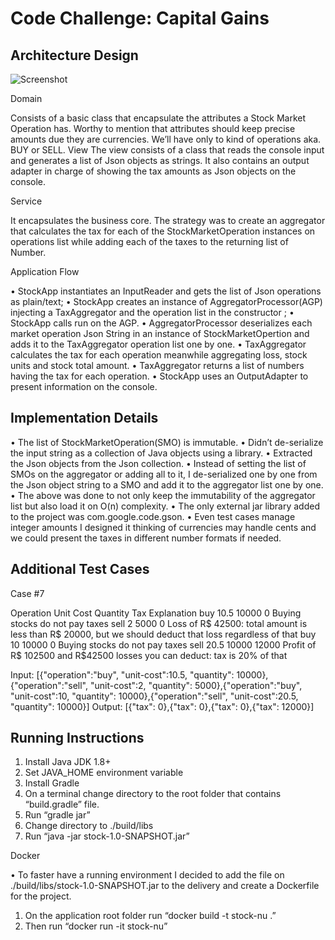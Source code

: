 # Code Challenge: Capital Gains		
## Architecture Design
![Screenshot](arch-capital-gains-enus.jpg)
 
Domain

Consists of a basic class that encapsulate the attributes a Stock Market Operation has. Worthy to mention that attributes should keep precise amounts due they are currencies. We’ll have only to kind of operations aka. BUY or SELL.
View
The view consists of a class that reads the console input and generates a list of Json objects as strings.
 It also contains an output adapter in charge of showing the tax amounts as Json objects on the console. 

Service

It encapsulates the business core. The strategy was to create an aggregator that calculates the tax for each of the StockMarketOperation instances on operations list while adding each of the taxes to the returning list of Number.

Application Flow

•	StockApp instantiates an InputReader and gets the list of Json operations as plain/text;
•	StockApp creates an instance of AggregatorProcessor(AGP) injecting a TaxAggregator and the operation list in the constructor ;
•	StockApp calls run on the AGP.
•	AggregatorProcessor  deserializes  each market operation Json String in an instance of StockMarketOpertion and adds it to the TaxAggregator operation list one by one.
•	TaxAggregator calculates the tax for each operation meanwhile aggregating loss, stock units and stock total amount.
•	 TaxAggregator returns a list of numbers having the tax for each operation.
•	StockApp uses an OutputAdapter to present information on the console.

## Implementation Details 

•	The list of StockMarketOperation(SMO) is immutable.
•	Didn’t de-serialize the input string as a collection of Java objects using a library.
•	Extracted the Json objects from the Json collection.
•	Instead of setting the list of SMOs on the aggregator or adding all to it, I de-serialized 
one by one from the Json object string to a SMO and add it to the aggregator list one by one.
•	The above was done to not only keep the immutability of the aggregator list but also load it on O(n) complexity.
•	The only external jar library added to the project was com.google.code.gson.
•	Even test cases manage integer amounts I designed it thinking of currencies may handle cents and we could present the taxes in different number formats if needed.

## Additional Test Cases

Case #7

Operation	Unit Cost	Quantity	Tax	Explanation
buy	10.5	10000	0	Buying stocks do not pay taxes
sell	2	5000	0	Loss of R$ 42500: total amount is less than
R$ 20000, but we should deduct that loss
regardless of that
buy	10	10000	0	Buying stocks do not pay taxes
sell	20.5	10000	12000	Profit of R$ 102500 and R$42500 losses you can deduct: tax is 20% of that

Input:
[{"operation":"buy", "unit-cost":10.5, "quantity": 10000},{"operation":"sell", "unit-cost":2, "quantity": 5000},{"operation":"buy", "unit-cost":10, "quantity": 10000},{"operation":"sell", "unit-cost":20.5, "quantity": 10000}]
Output:
[{"tax": 0},{"tax": 0},{"tax": 0},{"tax": 12000}]

## Running Instructions

1.	Install Java JDK 1.8+
2.	Set JAVA_HOME environment variable
3.	Install Gradle
4.	On a terminal change directory to the root folder that contains “build.gradle” file.
5.	Run “gradle jar”
6.	Change directory to ./build/libs
7.	Run “java -jar stock-1.0-SNAPSHOT.jar”
 

Docker

•	To faster have a running environment I decided to add the file on ./build/libs/stock-1.0-SNAPSHOT.jar to the delivery and create a Dockerfile for the project.
1.	On the application root folder run “docker build -t stock-nu .”
2.	 Then run “docker run -it stock-nu”
 
